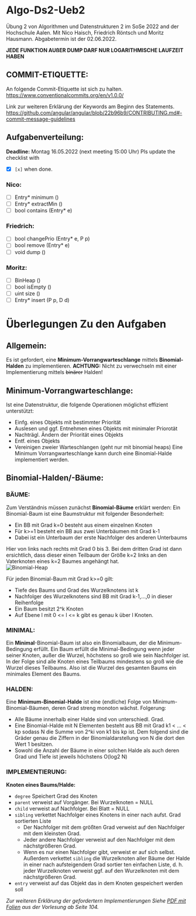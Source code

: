 # Algo-Ds2-Ueb2
Übung 2 von Algorithmen und Datenstrukturen 2 im SoSe 2022 and der Hochschule Aalen.
Mit Nico Haisch, Friedrich Röntsch und Moritz Hausmann.
Abgabetermin ist der 02.06.2022.

**JEDE FUNKTION AUßER DUMP DARF NUR LOGARITHMISCHE LAUFZEIT HABEN**

## COMMIT-ETIQUETTE:
An folgende Commit-Etiquette ist sich zu halten.
https://www.conventionalcommits.org/en/v1.0.0/

Link zur weiteren Erklärung der Keywords am Beginn des Statements.
https://github.com/angular/angular/blob/22b96b9/CONTRIBUTING.md#-commit-message-guidelines

## Aufgabenverteilung:
**Deadline:** Montag 16.05.2022 (next meeting 15:00 Uhr)
Pls update the checklist with 
- [x] `[x]` when done.
### Nico:
  - [ ] Entry* minimum ()
  - [ ] Entry* extractMin ()
  - [ ] bool contains (Entry* e)
### Friedrich:
  - [ ] bool changePrio (Entry* e, P p)
  - [ ] bool remove (Entry* e)
  - [ ] void dump ()
### Moritz:
  - [ ] BinHeap ()
  - [ ] bool isEmpty ()
  - [ ] uint size ()
  - [ ] Entry* insert (P p, D d)

# Überlegungen Zu den Aufgaben 
## Allgemein: 
  Es ist gefordert, eine **Minimum-Vorrangwarteschlange** mittels **Binomial-Halden** zu implementieren.
  **ACHTUNG:** Nicht zu verwechseln mit einer Implementierung mittels ~~binärer~~ Halden!
  
## Minimum-Vorrangwarteschlange:
  Ist eine Datenstruktur, die folgende Operationen möglichst effizient unterstützt:
  + Einfg. eines Objekts mit bestimmter Priorität
  + Auslesen und ggf. Entnehmen eines Objekts mit minimaler Priorotät
  + Nachträgl. Ändern der Priorität eines Objekts
  + Entf. eines Objekts 
  + Vereinigen zweier Warteschlangen (geht nur mit binomial heaps)
  Eine Minimum Vorrangwarteschlange kann durch eine Binomial-Halde implementiert werden.

## Binomial-Halden/-Bäume:
### BÄUME:
  Zum Verständnis müssen zunächst **Binomial-Bäume** erklärt werden:
  Ein Binomial-Baum ist eine Baumstruktur mit folgender Besonderheit:
  + Ein BB mit Grad k=0 besteht aus einem einzelnen Knoten
  + Für k>=1 besteht ein BB aus zwei Unterbäumen mit Grad k-1
  + Dabei ist ein Unterbaum der erste Nachfolger des anderen Unterbaums

Hier von links nach rechts mit Grad 0 bis 3. Bei dem dritten Grad ist dann ersichtlich, dass dieser einen Teilbaum der Größe k=2 links an den Vaterknoten eines k=2 Baumes angehängt hat.
<br />
![Binomial-Heap](https://i.ibb.co/BnMkq8Q/Binomial-Tree-0-3.png)

Für jeden Binomial-Baum mit Grad k>=0 gilt:
+ Tiefe des Baums und Grad des Wurzelknotens ist k 
+ Nachfolger des Wurzelknotens sind BB mit Grad k-1,...,0 in dieser Reihenfolge
+ Ein Baum besitzt 2^k Knoten
+ Auf Ebene l mit 0 <= l <= k gibt es genau k über l Knoten.
### MINIMAL:
Ein **Minimal**-Binomial-Baum ist also ein Binomialbaum, der die Minimum-Bedingung erfüllt.
Ein Baum erfüllt die Minimal-Bedingung wenn jeder seiner Knoten, außer die Wurzel, höchstens so groß wie sein Nachfolger ist.
In der Folge sind alle Knoten eines Teilbaums mindestens so groß wie die Wurzel dieses Teilbaums.
Also ist die Wurzel des gesamten Baums ein minimales Element des Baums.
### HALDEN:
Eine **Minimum-Binomial-Halde** ist eine (endliche) Folge von Minimum-Binomial-Bäumen, deren Grad streng monoton wächst.
Folgerung:
+ Alle Bäume innerhalb einer Halde sind von unterschiedl. Grad.
+ Eine Binomial-Halde mit N Elementen besteht aus BB mit Grad k1 < ... < kp sodass N die Summe von 2^ki von k1 bis kp ist. Dem folgend sind die Gräder genau die Ziffern in der Binomialdarstellung von N die dort den Wert 1 besitzen.
+ Sowohl die Anzahl der Bäume in einer solchen Halde als auch deren Grad und Tiefe ist jeweils höchstens O(log2 N)
### IMPLEMENTIERUNG:
**Knoten eines Baums/Halde:**
+ `degree` Speichert Grad des Knoten
+ `parent` verweist auf Vorgänger. Bei Wurzelknoten = NULL
+ `child` verweist auf Nachfolger. Bei Blatt = NULL
+ `sibling` verkettet Nachfolger eines Knotens in einer nach aufst. Grad sortierten Liste
     - Der Nachfolger mit dem größten Grad verweist auf den Nachfolger mit dem
    kleinsten Grad.
     - Jeder andere Nachfolger verweist auf den Nachfolger mit dem nächstgrößeren
    Grad.
     - Wenn es nur einen Nachfolger gibt, verweist er auf sich selbst.
    Außerdem verkettet `sibling` die Wurzelknoten aller Bäume der Halde in einer
    nach aufsteigendem Grad sortier ten einfachen Liste, d. h. jeder Wurzelknoten
    verweist ggf. auf den Wurzelknoten mit dem nächstgrößeren Grad.
+ `entry` verweist auf das Objekt das in dem Knoten gespeichert werden soll

*Zur weiteren Erklärung der gefordertern Implementierungen Siehe [PDF mit Folien](https://github.com/mrtzhsmnn/forthenoobs/blob/main/Folien%20zur%20Implementierung.pdf) aus der Vorlesung ab Seite 104.*
